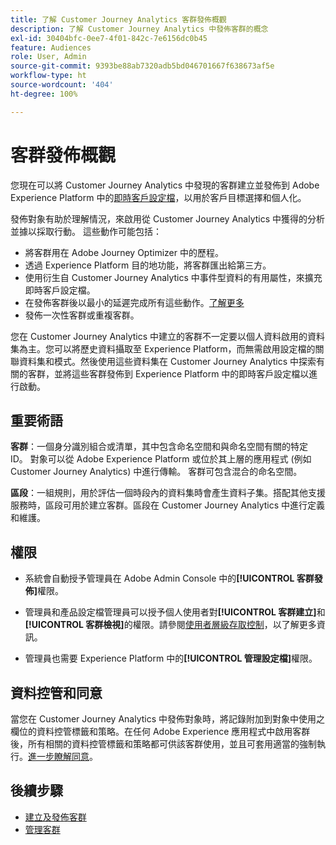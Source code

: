 ```yaml
---
title: 了解 Customer Journey Analytics 客群發佈概觀
description: 了解 Customer Journey Analytics 中發佈客群的概念
exl-id: 30404bfc-0ee7-4f01-842c-7e6156dc0b45
feature: Audiences
role: User, Admin
source-git-commit: 9393be88ab7320adb5bd046701667f638673af5e
workflow-type: ht
source-wordcount: '404'
ht-degree: 100%

---
```


# 客群發佈概觀

您現在可以將 Customer Journey Analytics 中發現的客群建立並發佈到 Adobe Experience Platform 中的[即時客戶設定檔](https://experienceleague.adobe.com/docs/experience-platform/profile/home.html?lang=zh-Hant)，以用於客戶目標選擇和個人化。 

發佈對象有助於理解情況，來啟用從 Customer Journey Analytics 中獲得的分析並據以採取行動。 這些動作可能包括：

* 將客群用在 Adobe Journey Optimizer 中的歷程。
* 透過 Experience Platform 目的地功能，將客群匯出給第三方。
* 使用衍生自 Customer Journey Analytics 中事件型資料的有用屬性，來擴充即時客戶設定檔。
* 在發佈客群後以最小的延遲完成所有這些動作。[了解更多](https://experienceleague.adobe.com/docs/analytics-platform/using/cja-components/audiences/publish.html#latency)
* 發佈一次性客群或重複客群。

您在 Customer Journey Analytics 中建立的客群不一定要以個人資料啟用的資料集為主。您可以將歷史資料攝取至 Experience Platform，而無需啟用設定檔的關聯資料集和模式。然後使用這些資料集在 Customer Journey Analytics 中探索有關的客群，並將這些客群發佈到 Experience Platform 中的即時客戶設定檔以進行啟動。

## 重要術語

**客群**：一個身分識別組合或清單，其中包含命名空間和與命名空間有關的特定 ID。 對象可以從 Adobe Experience Platform 或位於其上層的應用程式 (例如 Customer Journey Analytics) 中進行傳輸。 客群可包含混合的命名空間。

**區段**：一組規則，用於評估一個時段內的資料集時會產生資料子集。搭配其他支援服務時，區段可用於建立客群。區段在 Customer Journey Analytics 中進行定義和維護。

## 權限

* 系統會自動授予管理員在 Adobe Admin Console 中的&#x200B;**[!UICONTROL 客群發佈]**&#x200B;權限。 

* 管理員和產品設定檔管理員可以授予個人使用者對&#x200B;**[!UICONTROL 客群建立]**&#x200B;和&#x200B;**[!UICONTROL 客群檢視]**&#x200B;的權限。請參閱[使用者層級存取控制](/help/technotes/access-control.md#user-level-access)，以了解更多資訊。

* 管理員也需要 Experience Platform 中的&#x200B;**[!UICONTROL 管理設定檔]**&#x200B;權限。

## 資料控管和同意

當您在 Customer Journey Analytics 中發佈對象時，將記錄附加到對象中使用之欄位的資料控管標籤和策略。在任何 Adobe Experience 應用程式中啟用客群後，所有相關的資料控管標籤和策略都可供該客群使用，並且可套用適當的強制執行。[進一步瞭解同意](https://experienceleague.adobe.com/docs/experience-platform/data-governance/policies/user-guide.html#consent-policy)。

## 後續步驟

* [建立及發佈客群](/help/components/audiences/publish.md)
* [管理客群](/help/components/audiences/manage.md)

